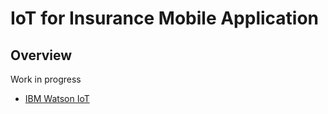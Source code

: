 # IoT for Insurance Mobile Application

## Overview
Work in progress

- [IBM Watson IoT](https://internetofthings.ibmcloud.com)
